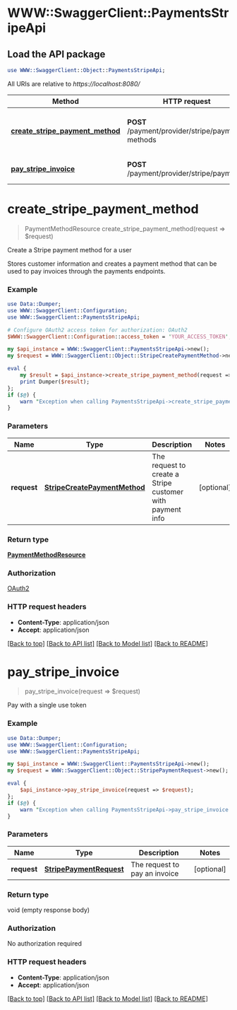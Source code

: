# WWW::SwaggerClient::PaymentsStripeApi

## Load the API package
```perl
use WWW::SwaggerClient::Object::PaymentsStripeApi;
```

All URIs are relative to *https://localhost:8080/*

Method | HTTP request | Description
------------- | ------------- | -------------
[**create_stripe_payment_method**](PaymentsStripeApi.md#create_stripe_payment_method) | **POST** /payment/provider/stripe/payment-methods | Create a Stripe payment method for a user
[**pay_stripe_invoice**](PaymentsStripeApi.md#pay_stripe_invoice) | **POST** /payment/provider/stripe/payments | Pay with a single use token


# **create_stripe_payment_method**
> PaymentMethodResource create_stripe_payment_method(request => $request)

Create a Stripe payment method for a user

Stores customer information and creates a payment method that can be used to pay invoices through the payments endpoints.

### Example 
```perl
use Data::Dumper;
use WWW::SwaggerClient::Configuration;
use WWW::SwaggerClient::PaymentsStripeApi;

# Configure OAuth2 access token for authorization: OAuth2
$WWW::SwaggerClient::Configuration::access_token = 'YOUR_ACCESS_TOKEN';

my $api_instance = WWW::SwaggerClient::PaymentsStripeApi->new();
my $request = WWW::SwaggerClient::Object::StripeCreatePaymentMethod->new(); # StripeCreatePaymentMethod | The request to create a Stripe customer with payment info

eval { 
    my $result = $api_instance->create_stripe_payment_method(request => $request);
    print Dumper($result);
};
if ($@) {
    warn "Exception when calling PaymentsStripeApi->create_stripe_payment_method: $@\n";
}
```

### Parameters

Name | Type | Description  | Notes
------------- | ------------- | ------------- | -------------
 **request** | [**StripeCreatePaymentMethod**](StripeCreatePaymentMethod.md)| The request to create a Stripe customer with payment info | [optional] 

### Return type

[**PaymentMethodResource**](PaymentMethodResource.md)

### Authorization

[OAuth2](../README.md#OAuth2)

### HTTP request headers

 - **Content-Type**: application/json
 - **Accept**: application/json

[[Back to top]](#) [[Back to API list]](../README.md#documentation-for-api-endpoints) [[Back to Model list]](../README.md#documentation-for-models) [[Back to README]](../README.md)

# **pay_stripe_invoice**
> pay_stripe_invoice(request => $request)

Pay with a single use token

### Example 
```perl
use Data::Dumper;
use WWW::SwaggerClient::Configuration;
use WWW::SwaggerClient::PaymentsStripeApi;

my $api_instance = WWW::SwaggerClient::PaymentsStripeApi->new();
my $request = WWW::SwaggerClient::Object::StripePaymentRequest->new(); # StripePaymentRequest | The request to pay an invoice

eval { 
    $api_instance->pay_stripe_invoice(request => $request);
};
if ($@) {
    warn "Exception when calling PaymentsStripeApi->pay_stripe_invoice: $@\n";
}
```

### Parameters

Name | Type | Description  | Notes
------------- | ------------- | ------------- | -------------
 **request** | [**StripePaymentRequest**](StripePaymentRequest.md)| The request to pay an invoice | [optional] 

### Return type

void (empty response body)

### Authorization

No authorization required

### HTTP request headers

 - **Content-Type**: application/json
 - **Accept**: application/json

[[Back to top]](#) [[Back to API list]](../README.md#documentation-for-api-endpoints) [[Back to Model list]](../README.md#documentation-for-models) [[Back to README]](../README.md)

